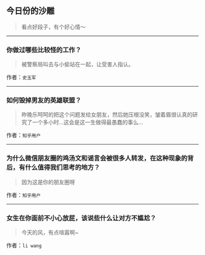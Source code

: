 ## 今日份的沙雕

> 看点好段子，有个好心情～


 
---

### 你做过哪些比较怪的工作？

> 被警察局叫去与小偷站在一起，让受害人指认。


作者：`史玉军`

---

### 如何毁掉男友的英雄联盟？

> 昨晚乐呵呵的把这个问题发给女朋友，然后她压根没笑，皱着眉很认真的研究了一个多小时…这会是这一生做得最愚蠢的事么...


作者：`知乎用户`

---

### 为什么微信朋友圈的鸡汤文和谣言会被很多人转发，在这种现象的背后，有什么值得我们思考的地方？

> 因为这是你的朋友圈呀


作者：`知乎用户`

---

### 女生在你面前不小心放屁，该说些什么让对方不尴尬？

> 今天的风，有点喧嚣啊~


作者：`li wang`